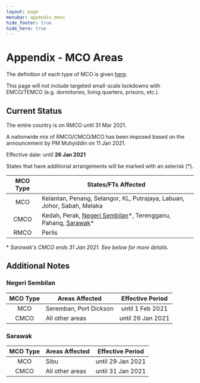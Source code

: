 ```yaml
---
layout: page
menubar: appendix_menu
hide_footer: true
hide_hero: true
---
```



# Appendix - MCO Areas

The definition of each type of MCO is given [here](/appendix-acronyms).

This page will not include targeted small-scale lockdowns with EMCO/TEMCO (e.g. dormitories, living quarters, prisons, etc.).

## Current Status

The entire country is on RMCO until 31 Mar 2021.

A nationwide mix of RMCO/CMCO/MCO has been imposed based on the announcement by PM Muhyiddin on 11 Jan 2021.

Effective date: until **26 Jan 2021**

States that have additional arrangements will be marked with an asterisk (\*).

| MCO Type | States/FTs Affected                                                     |
|:--------:|-------------------------------------------------------------------------|
| MCO      | Kelantan, Penang, Selangor, KL, Putrajaya, Labuan, Johor, Sabah, Melaka |
| CMCO     | Kedah, Perak, [Negeri Sembilan]\*, Terengganu, Pahang, [Sarawak]\*             |
| RMCO     | Perlis                                                                  |

\* _Sarawak's CMCO ends 31 Jan 2021. See below for more details._

## Additional Notes

### Negeri Sembilan

| MCO Type | Areas Affected | Effective Period |
|:--------:|----------------|:--------------:|
| MCO | Seremban, Port Dickson | until 1 Feb 2021 |
| CMCO | All other areas | until 26 Jan 2021 |

### Sarawak

| MCO Type | Areas Affected | Effective Period |
|:--------:|----------------|:--------------:|
| MCO | Sibu | until 29 Jan 2021 |
| CMCO | All other areas | until 31 Jan 2021 |

[Sarawak]: #sarawak
[Negeri Sembilan]: #negeri-sembilan